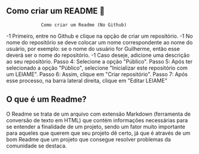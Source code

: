 ##       Como criar um README :dog:

                 Como criar um Readme (No Github)


-1 Primeiro, entre no Github e clique na opção de criar um repositório.
-1 No nome do repositório se deve colocar um nome correspondente ao nome do usuário, por exemplo: se o nome do usuário for Guilherme, então esse deverá ser o nome do repositório.
-1 Caso deseje, adicione uma descrição ao seu repositório.
Passo 4: Selecione a opção "Público".
Passo 5: Após ter selecionado a opção "Público", selecione "Inicializar este repositório com um LEIAME".
Passo 6: Assim, clique em "Criar repositório".
Passo 7: Após esse processo, na barra lateral direita, clique em "Editar LEIAME"

##       O que é um Readme?

O Readme se trata de um arquivo com extensão Markdown (ferramenta de conversão de texto em HTML) que contém informações necessárias para se entender a finalidade de um projeto, sendo um fator muito importante para aqueles que querem que seu projeto dê certo, já que é através de um bom Readme que um projeto que consegue resolver problemas da comunidade se destaca.
